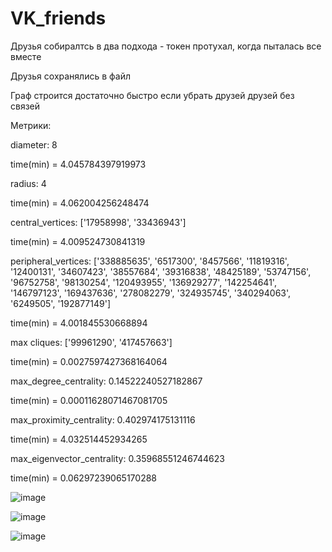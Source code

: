 # VK_friends

Друзья собиралтсь в два подхода - токен протухал, когда пыталась все вместе

Друзья сохранялись в файл


Граф строится достаточно быстро если убрать друзей друзей без связей


Метрики:

diameter: 8

time(min) = 4.045784397919973

radius: 4

time(min) = 4.062004256248474

central_vertices: ['17958998', '33436943']

time(min) = 4.009524730841319

peripheral_vertices: ['338885635', '6517300', '8457566', '11819316', '12400131', '34607423', '38557684', '39316838', '48425189', '53747156', '96752758', '98130254', '120493955', '136929277', '142254641', '146797123', '169437636', '278082279', '324935745', '340294063', '6249505', '192877149']

time(min) = 4.001845530668894

max cliques: ['99961290', '417457663']

time(min) = 0.0027597427368164064

max_degree_centrality: 0.14522240527182867

time(min) = 0.00011628071467081705

max_proximity_centrality: 0.402974175131116

time(min) = 4.032514452934265

max_eigenvector_centrality: 0.35968551246744623

time(min) = 0.06297239065170288

![image](https://user-images.githubusercontent.com/91695607/226894732-1b824328-9782-4f66-8035-019a034f62fb.png)

![image](https://user-images.githubusercontent.com/91695607/226895192-6a20a170-cf33-4641-8f47-5c1dbf0d673e.png)

![image](https://user-images.githubusercontent.com/91695607/226895985-93a8d995-5312-4cd2-8bc8-f493ccb848ea.png)
